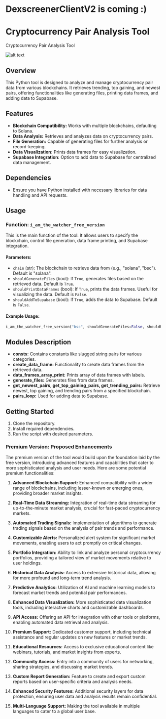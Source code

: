 # DexscreenerClientV2 is coming :) 

# Cryptocurrency Pair Analysis Tool
Cryptocurrency Pair Analysis Tool

![alt text](./images/dexclient.png "dexclient")

## Overview
This Python tool is designed to analyze and manage cryptocurrency pair data from various blockchains. It retrieves trending, top gaining, and newest pairs, offering functionalities like generating files, printing data frames, and adding data to Supabase.

## Features
- **Blockchain Compatibility:** Works with multiple blockchains, defaulting to Solana.
- **Data Analysis:** Retrieves and analyzes data on cryptocurrency pairs.
- **File Generation:** Capable of generating files for further analysis or record-keeping.
- **Data Visualization:** Prints data frames for easy visualization.
- **Supabase Integration:** Option to add data to Supabase for centralized data management.

## Dependencies
- Ensure you have Python installed with necessary libraries for data handling and API requests.

## Usage

### Function: `i_am_the_watcher_free_version`
This is the main function of the tool. It allows users to specify the blockchain, control file generation, data frame printing, and Supabase integration.

#### Parameters:
- `chain` (str): The blockchain to retrieve data from (e.g., "solana", "bsc"). Default is "solana".
- `shouldGenerateFiles` (bool): If `True`, generates files based on the retrieved data. Default is `True`.
- `shouldPrintDataFrames` (bool): If `True`, prints the data frames. Useful for visualizing the data. Default is `False`.
- `shouldAddToSupabase` (bool): If `True`, adds the data to Supabase. Default is `False`.

#### Example Usage:
```python
i_am_the_watcher_free_version("bsc", shouldGenerateFiles=False, shouldPrintDataFrames=True, shouldAddToSupabase=False)
```

## Modules Description
- **consts:** Contains constants like slugged string pairs for various categories.
- **create_data_frame:** Functionality to create data frames from the retrieved data.
- **data_frames_array_print:** Prints array of data frames with labels.
- **generate_files:** Generates files from data frames.
- **get_newest_pairs, get_top_gaining_pairs, get_trending_pairs:** Retrieve newest, top gaining, and trending pairs from a specified blockchain.
- **pairs_loop:** Used for adding data to Supabase.

## Getting Started
1. Clone the repository.
2. Install required dependencies.
3. Run the script with desired parameters.

### Premium Version: Proposed Enhancements
The premium version of the tool would build upon the foundation laid by the free version, introducing advanced features and capabilities that cater to more sophisticated analysis and user needs. Here are some potential premium functionalities:

1. **Advanced Blockchain Support:** Enhanced compatibility with a wider range of blockchains, including lesser-known or emerging ones, providing broader market insights.

2. **Real-Time Data Streaming:** Integration of real-time data streaming for up-to-the-minute market analysis, crucial for fast-paced cryptocurrency markets.

3. **Automated Trading Signals:** Implementation of algorithms to generate trading signals based on the analysis of pair trends and performance.

4. **Customizable Alerts:** Personalized alert system for significant market movements, enabling users to act promptly on critical changes.

5. **Portfolio Integration:** Ability to link and analyze personal cryptocurrency portfolios, providing a tailored view of market movements relative to user holdings.

6. **Historical Data Analysis:** Access to extensive historical data, allowing for more profound and long-term trend analysis.

7. **Predictive Analytics:** Utilization of AI and machine learning models to forecast market trends and potential pair performances.

8. **Enhanced Data Visualization:** More sophisticated data visualization tools, including interactive charts and customizable dashboards.

9. **API Access:** Offering an API for integration with other tools or platforms, enabling automated data retrieval and analysis.

10. **Premium Support:** Dedicated customer support, including technical assistance and regular updates on new features or market trends.

11. **Educational Resources:** Access to exclusive educational content like webinars, tutorials, and market insights from experts.

12. **Community Access:** Entry into a community of users for networking, sharing strategies, and discussing market trends.

13. **Custom Report Generation:** Feature to create and export custom reports based on user-specific criteria and analysis needs.

14. **Enhanced Security Features:** Additional security layers for data protection, ensuring user data and analysis results remain confidential.

15. **Multi-Language Support:** Making the tool available in multiple languages to cater to a global user base.
